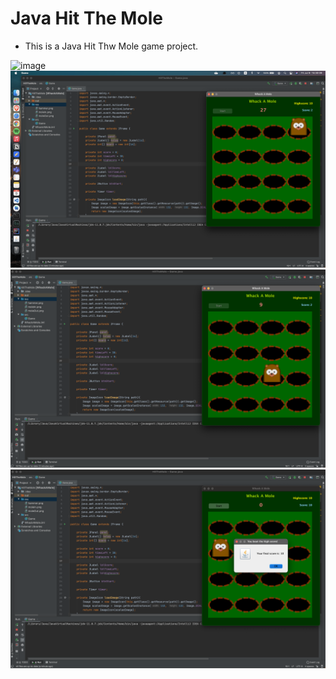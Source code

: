 # Java Hit The Mole
* This is a Java Hit Thw Mole game project.

![image](https://blog.jetbrains.com/wp-content/uploads/2020/02/idea-java_annotated_logo.png)
![image](https://github.com/LazyBoneJC/Java_Hit_The_Mole/blob/master/Java_HitTheMole_Pics/Screen%20Shot%202021-07-09%20at%2015.30.09.png?raw=true)
![image](https://github.com/LazyBoneJC/Java_Hit_The_Mole/blob/master/Java_HitTheMole_Pics/Screen%20Shot%202021-07-09%20at%2015.29.26.png?raw=true)
![image](https://github.com/LazyBoneJC/Java_Hit_The_Mole/blob/master/Java_HitTheMole_Pics/Screen%20Shot%202021-07-09%20at%2015.27.47.png?raw=true)
